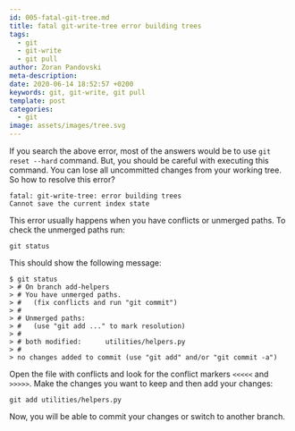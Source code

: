 ```yaml
---
id: 005-fatal-git-tree.md
title: fatal git-write-tree error building trees
tags:
  - git
  - git-write
  - git pull
author: Zoran Pandovski
meta-description: 
date: 2020-06-14 18:52:57 +0200
keywords: git, git-write, git pull
template: post
categories:
  - git
image: assets/images/tree.svg
---
```


If you search the above error, most of the answers would be to use `git reset --hard` command. But, you should be careful with executing this command. You can lose all uncommitted changes from your working tree. So how to resolve this error?

```
fatal: git-write-tree: error building trees
Cannot save the current index state
```

This error usually happens when you have conflicts or unmerged paths. To check the unmerged paths run:

```
git status
```

This should show the following message:

```
$ git status
> # On branch add-helpers
> # You have unmerged paths.
> #   (fix conflicts and run "git commit")
> #
> # Unmerged paths:
> #   (use "git add ..." to mark resolution)
> #
> # both modified:      utilities/helpers.py
> #
> no changes added to commit (use "git add" and/or "git commit -a")
```

Open the file with conflicts and look for the conflict markers `<<<<<` and `>>>>>`. Make the changes you want to keep and then add your changes:

```git
git add utilities/helpers.py
```

Now, you will be able to commit your changes or switch to another branch.